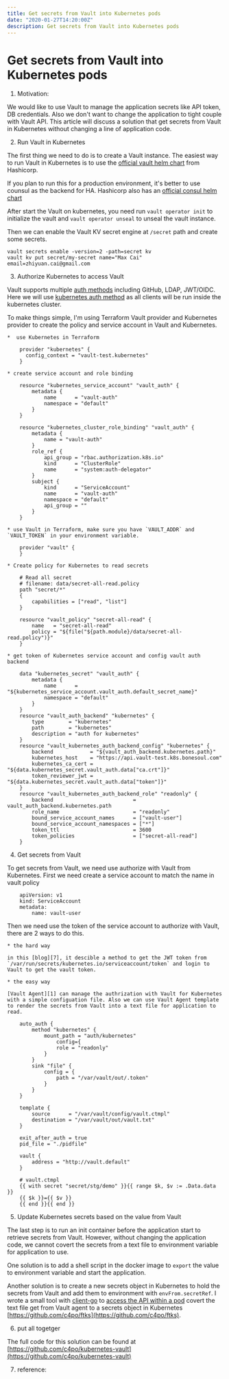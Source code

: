 ```yaml
---
title: Get secrets from Vault into Kubernetes pods
date: "2020-01-27T14:20:00Z"
description: Get secrets from Vault into Kubernetes pods
---
```


# Get secrets from Vault into Kubernetes pods

1. Motivation:

We would like to use Vault to manage the application secrets like API token, DB credentials. Also we don't want to change the application to tight couple with Vault API. This article will discuss a solution that get secrets from Vault in Kubernetes without changing a line of application code.

2. Run Vault in Kubernetes

The first thing we need to do is to create a Vault instance. The easiest way to run Vault in Kubernetes is to use the [official vault helm chart][5] from Hashicorp.

If you plan to run this for a production environment, it's better to use counsul as the backend for HA. Hashicorp also has an [official consul helm chart][6]

After start the Vault on kubernetes, you need run `vault operator init` to initialize the vault and `vault operator unseal` to unseal the vault instance.

Then we can enable the Vault KV secret engine at `/secret` path and create some secrets.

```
vault secrets enable -version=2 -path=secret kv
vault kv put secret/my-secret name="Max Cai" email=zhiyuan.cai@gmail.com
```

3. Authorize Kubernetes to access Vault

Vault supports multiple [auth methods](https://www.vaultproject.io/docs/auth/index.html) including GitHub, LDAP, JWT/OIDC. Here we will use [kubernetes auth method](https://www.vaultproject.io/docs/auth/kubernetes/) as all clients will be run inside the kubernetes cluster.

To make things simple, I'm using Terraform Vault provider and Kubernetes provider to create the policy and service account in Vault and Kubernetes.

    *  use Kubernetes in Terraform
```
    provider "kubernetes" {
      config_context = "vault-test.kubernetes"
    }
```
  
    * create service account and role binding
```
    resource "kubernetes_service_account" "vault_auth" {
        metadata {
            name      = "vault-auth"
            namespace = "default"
        }
    }

    resource "kubernetes_cluster_role_binding" "vault_auth" {
        metadata {
            name = "vault-auth"
        }
        role_ref {
            api_group = "rbac.authorization.k8s.io"
            kind      = "ClusterRole"
            name      = "system:auth-delegator"
        }
        subject {
            kind      = "ServiceAccount"
            name      = "vault-auth"
            namespace = "default"
            api_group = ""
        }
    }
```

    * use Vault in Terraform, make sure you have `VAULT_ADDR` and `VAULT_TOKEN` in your environment variable.

```
    provider "vault" {
    }
```

    * Create policy for Kubernetes to read secrets


``` 
    # Read all secret
    # filename: data/secret-all-read.policy
    path "secret/*"
    {
        capabilities = ["read", "list"]
    }
```

```
    resource "vault_policy" "secret-all-read" {
        name   = "secret-all-read"
        policy = "${file("${path.module}/data/secret-all-read.policy")}"
    }
```

    * get token of Kubernetes service account and config vault auth backend

```
    data "kubernetes_secret" "vault_auth" {
        metadata {
            name      = "${kubernetes_service_account.vault_auth.default_secret_name}"
            namespace = "default"
        }
    }
    resource "vault_auth_backend" "kubernetes" {
        type        = "kubernetes"
        path        = "kubernetes"
        description = "auth for kubernetes"
    }
    resource "vault_kubernetes_auth_backend_config" "kubernetes" {
        backend            = "${vault_auth_backend.kubernetes.path}"
        kubernetes_host    = "https://api.vault-test.k8s.bonesoul.com"
        kubernetes_ca_cert = "${data.kubernetes_secret.vault_auth.data["ca.crt"]}"
        token_reviewer_jwt = "${data.kubernetes_secret.vault_auth.data["token"]}"
    }
    resource "vault_kubernetes_auth_backend_role" "readonly" {
        backend                          = vault_auth_backend.kubernetes.path
        role_name                        = "readonly"
        bound_service_account_names      = ["vault-user"]
        bound_service_account_namespaces = ["*"]
        token_ttl                        = 3600
        token_policies                   = ["secret-all-read"]
    }
```

4. Get secrets from Vault

To get secrets from Vault, we need use authorize with Vault from Kubernetes. First we need create a service account to match the name in vault policy

```
    apiVersion: v1
    kind: ServiceAccount
    metadata:
        name: vault-user

```

Then we need use the token of the service account to authorize with Vault, there are 2 ways to do this.

    * the hard way

    in this [blog][7], it descible a method to get the JWT token from `/var/run/secrets/kubernetes.io/serviceaccount/token` and login to Vault to get the vault token.

    * the easy way

    [Vault Agent][1] can manage the authrization with Vault for Kubernetes with a simple configuation file. Also we can use Vault Agent template to render the secrets from Vault into a text file for application to read.


```
    auto_auth {
        method "kubernetes" {
            mount_path = "auth/kubernetes"
                config={
                role = "readonly"
            }
        }
        sink "file" {
            config = {
                path = "/var/vault/out/.token"
            }
        }
    }

    template {
        source      = "/var/vault/config/vault.ctmpl"
        destination = "/var/vault/out/vault.txt"
    }

    exit_after_auth = true
    pid_file = "./pidfile"

    vault {
        address = "http://vault.default"
    }
```

```
    # vault.ctmpl
    {{ with secret "secret/stg/demo" }}{{ range $k, $v := .Data.data }}
    {{ $k }}={{ $v }}
    {{ end }}{{ end }}
```


5. Update Kubernetes secrets based on the value from Vault

The last step is to run an init container before the application start to retrieve secrets from Vault. However, without changing the application code, we cannot covert the secrets from a text file to environment variable for application to use.

One solution is to add a shell script in the docker image to `export` the value to environment variable and start the application.

Another solution is to create a new secrets object in Kubernetes to hold the secrets from Vault and add them to environment with `envFrom.secretRef`. I wrote a small tool with [client-go][2] to [access the API within a pod][4] covert the text file get from Vault agent to a secrets object in Kubernetes [https://github.com/c4po/ftks](https://github.com/c4po/ftks).

6. put all togetger

The full code for this solution can be found at
[https://github.com/c4po/kubernetes-vault](https://github.com/c4po/kubernetes-vault)

7. reference:

[1]: https://www.vaultproject.io/docs/agent/
[2]: https://github.com/kubernetes/client-go/tree/master/examples
[3]: https://github.com/sethvargo/vault-kubernetes-authenticator
[4]: https://kubernetes.io/docs/tasks/administer-cluster/access-cluster-api/
[5]: https://github.com/hashicorp/vault-helm
[6]: https://github.com/hashicorp/consul-helm
[7]: https://medium.com/@jackalus/vault-kubernetes-auth-and-database-secrets-engine-6551d686a12